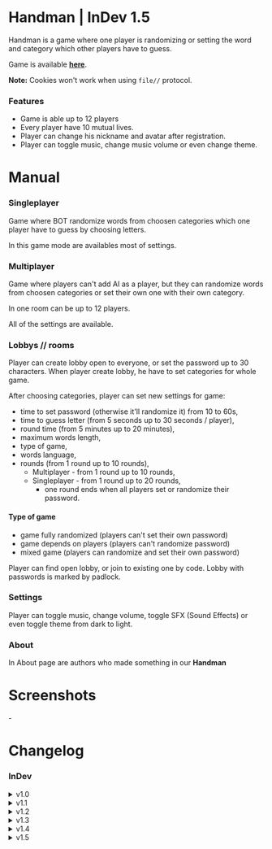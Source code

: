 # Handman | InDev 1.5

Handman is a game where one player is randomizing or setting the word and category which other players have to guess.

Game is available **[here](https://panzenon.github.io/2d-game/)**.

**Note:** Cookies won't work when using `file//` protocol.

### Features

- Game is able up to 12 players
- Every player have 10 mutual lives.
- Player can change his nickname and avatar after registration.
- Player can toggle music, change music volume or even change theme.

# Manual

### Singleplayer

Game where BOT randomize words from choosen categories which one player have to guess by choosing letters.

In this game mode are availables most of settings.

### Multiplayer

Game where players can't add AI as a player, but they can randomize words from choosen categories or set their own one with their own category.

In one room can be up to 12 players.

All of the settings are available.

### Lobbys // rooms

Player can create lobby open to everyone, or set the password up to 30 characters.
When player create lobby, he have to set categories for whole game.

After choosing categories, player can set new settings for game:

- time to set password (otherwise it'll randomize it) from 10 to 60s,
- time to guess letter (from 5 seconds up to 30 seconds / player),
- round time (from 5 minutes up to 20 minutes),
- maximum words length,
- type of game,
- words language,
- rounds (from 1 round up to 10 rounds),
    * Multiplayer - from 1 round up to 10 rounds,
    * Singleplayer - from 1 round up to 20 rounds,
        * one round ends when all players set or randomize their password.

#### Type of game
- game fully randomized (players can't set their own password)
- game depends on players (players can't randomize password)
- mixed game (players can randomize and set their own password)

Player can find open lobby, or join to existing one by code. Lobby with passwords is marked by padlock.

### Settings

Player can toggle music, change volume, toggle SFX (Sound Effects) or even toggle theme from dark to light.

### About

In About page are authors who made something in our **Handman**

# Screenshots

\-

# Changelog

### InDev

<details>
    <summary>v1.0</summary>

```
- [+] new repository,
- [+] simple layouts.
```

</details>

<details>
    <summary>v1.1</summary>

```
- [+] node.js and express.js,
- [+] ordered html to views and js,css,img,sounds to public,
- [+] designed buttons,
- [+] settings prompt-box,
- [+] about prompt-box,
- [+] play prompt-box,
- [/] layout.
```

</details>

<details>
    <summary>v1.2</summary>

```
- [+] made settings to work (toggling theme and music),
- [+] clicking sounds and background music,
- [+] handman image for light and dark theme,
- [+] cookies
- [/] about and settings desing.
```

</details>

<details>
    <summary>v1.3</summary>

```
- [+] categories menu,
- [+] multiswitches
- [/] light theme design
```

</details>

<details>
    <summary>v1.4</summary>

```
- [+] simple menu after play-button
- [+] back to main menu on header click
- [+] more categories to choose
- [+] Singleplayer and multiplayer to choose
- [+] username
- [+] saving username by cookies
- [+] singleplayer subsite
- [+] expandable settings with cool animation at singleplayer subsite
- [+] first easteregg
- [/] owr description
- [/] switch style
- [/] categories menu
```

</details>

<details>
    <summary>v1.5</summary>

```
- [+] settings content
- [/] improved expandable settings animation at singleplayer subsite.
```

</details>